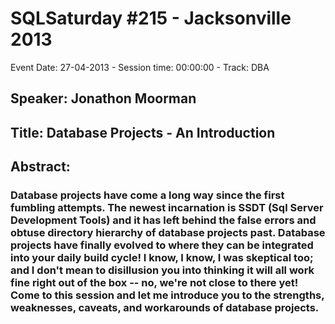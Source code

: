 # SQLSaturday #215 - Jacksonville 2013
Event Date: 27-04-2013 - Session time: 00:00:00 - Track: DBA
## Speaker: Jonathon Moorman
## Title: Database Projects - An Introduction
## Abstract:
### Database projects have come a long way since the first fumbling attempts.  The newest incarnation is SSDT (Sql Server Development Tools) and it has left behind the false errors and obtuse directory hierarchy of database projects past.  Database projects have finally evolved to where they can be integrated into your daily build cycle!  I know, I know, I was skeptical too; and I don't mean to disillusion you into thinking it will all work fine right out of the box -- no, we're not close to there yet! Come to this session and let me introduce you to the strengths, weaknesses, caveats, and workarounds of database projects.
